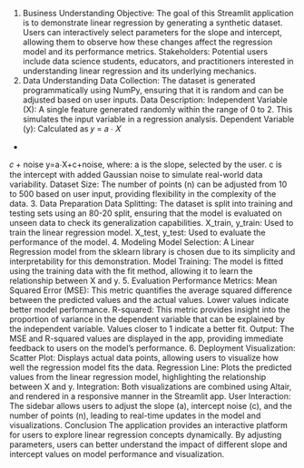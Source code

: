 1. Business Understanding
Objective: The goal of this Streamlit application is to demonstrate linear regression by generating a synthetic dataset. Users can interactively select parameters for the slope and intercept, allowing them to observe how these changes affect the regression model and its performance metrics.
Stakeholders: Potential users include data science students, educators, and practitioners interested in understanding linear regression and its underlying mechanics.
2. Data Understanding
Data Collection: The dataset is generated programmatically using NumPy, ensuring that it is random and can be adjusted based on user inputs.
Data Description:
Independent Variable (X): A single feature generated randomly within the range of 0 to 2. This simulates the input variable in a regression analysis.
Dependent Variable (y): Calculated as 
𝑦
=
𝑎
⋅
𝑋
+
𝑐
+
noise
y=a⋅X+c+noise, where:
a is the slope, selected by the user.
c is the intercept with added Gaussian noise to simulate real-world data variability.
Dataset Size: The number of points (n) can be adjusted from 10 to 500 based on user input, providing flexibility in the complexity of the data.
3. Data Preparation
Data Splitting: The dataset is split into training and testing sets using an 80-20 split, ensuring that the model is evaluated on unseen data to check its generalization capabilities.
X_train, y_train: Used to train the linear regression model.
X_test, y_test: Used to evaluate the performance of the model.
4. Modeling
Model Selection: A Linear Regression model from the sklearn library is chosen due to its simplicity and interpretability for this demonstration.
Model Training: The model is fitted using the training data with the fit method, allowing it to learn the relationship between X and y.
5. Evaluation
Performance Metrics:
Mean Squared Error (MSE): This metric quantifies the average squared difference between the predicted values and the actual values. Lower values indicate better model performance.
R-squared: This metric provides insight into the proportion of variance in the dependent variable that can be explained by the independent variable. Values closer to 1 indicate a better fit.
Output: The MSE and R-squared values are displayed in the app, providing immediate feedback to users on the model’s performance.
6. Deployment
Visualization:
Scatter Plot: Displays actual data points, allowing users to visualize how well the regression model fits the data.
Regression Line: Plots the predicted values from the linear regression model, highlighting the relationship between X and y.
Integration: Both visualizations are combined using Altair, and rendered in a responsive manner in the Streamlit app.
User Interaction: The sidebar allows users to adjust the slope (a), intercept noise (c), and the number of points (n), leading to real-time updates in the model and visualizations.
Conclusion
The application provides an interactive platform for users to explore linear regression concepts dynamically. By adjusting parameters, users can better understand the impact of different slope and intercept values on model performance and visualization.